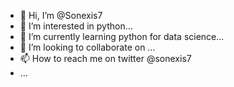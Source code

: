 - 👋 Hi, I’m @Sonexis7
- 👀 I’m interested in python...
- 🌱 I’m currently learning python for data science...
- 💞️ I’m looking to collaborate on ...
- 📫 How to reach me on twitter @sonexis7 
- ...


